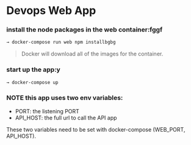 # Devops Web App


### install the node packages in the web container:fggf
```sh
→ docker-compose run web npm installbgbg
```
> Docker will download all of the images for the container.

### start up the app:y
```sh
→ docker-compose up
```

###  NOTE this app uses two env variables:

- PORT: the listening PORT
- API_HOST: the full url to call the API app

These two variables need to be set with docker-compose (WEB_PORT, API_HOST).
